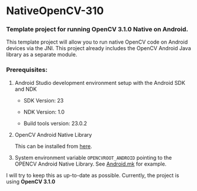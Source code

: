 # NativeOpenCV-310
### Template project for running OpenCV 3.1.0 Native on Android.

This template project will allow you to run native OpenCV code on Android devices via the 
JNI. This project already includes the OpenCV Android Java library as a separate module.

### Prerequisites:
 
1. Android Studio development environment setup with the Android SDK and NDK
 
	- SDK Version: 23
 
	- NDK Version: 1.0
 
 	- Build tools version: 23.0.2
  
2. OpenCV Android Native Library

      This can be installed from [here](http://sourceforge.net/projects/opencvlibrary/files/opencv-android/3.1.0/OpenCV-3.1.0-android-sdk.zip/download).
    
3. System environment variable `OPENCVROOT_ANDROID` pointing to the OPENCV Android Native Library. See [Android.mk](NativeOpenCV-310/app/src/main/jni/Android.mk) for example.
 
I will try to keep this as up-to-date as possible. Currently, the project is using **OpenCV 3.1.0**
